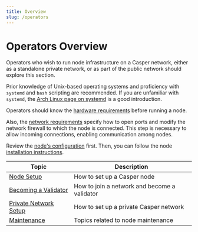 ```yaml
---
title: Overview
slug: /operators
---
```


# Operators Overview

Operators who wish to run node infrastructure on a Casper network, either as a standalone private network, or as part of the public network should explore this section.

Prior knowledge of Unix-based operating systems and proficiency with `systemd` and `bash` scripting are recommended. If you are unfamiliar with `systemd`, the [Arch Linux page on systemd](https://wiki.archlinux.org/title/systemd) is a good introduction.

Operators should know the [hardware requirements](./setup/hardware.md) before running a node.

Also, the [network requirements](./setup/install-node.md/#network-requirements) specify how to open ports and modify the network firewall to which the node is connected. This step is necessary to allow incoming connections, enabling communication among nodes.

Review the [node's configuration](./setup/basic-node-configuration.md) first. Then, you can follow the node [installation instructions](./setup/install-node.md).

| Topic                                                                           | Description                 |
| ----------------------------------------------------------- | ----------------------------------------------- |
|[Node Setup](./setup/index.md) | How to set up a Casper node |
|[Becoming a Validator](./becoming-a-validator/index.md) | How to join a network and become a validator |
|[Private Network Setup](./setup-network/index.md) | How to set up a private Casper network |
|[Maintenance](./maintenance/index.md) | Topics related to node maintenance |